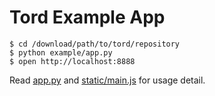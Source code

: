 Tord Example App
================

```
$ cd /download/path/to/tord/repository
$ python example/app.py
$ open http://localhost:8888
```

Read [app.py](https://github.com/abhinavsingh/tord/blob/master/example/app.py) and [static/main.js](https://github.com/abhinavsingh/tord/blob/master/example/static/main.js) for usage detail.
